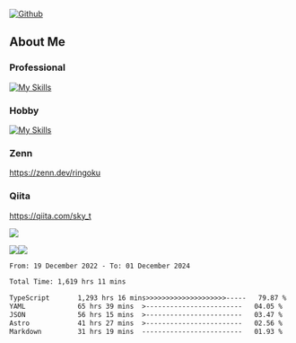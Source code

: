 [![Github](https://img.shields.io/github/followers/skyt-a?label=Follow&style=social)](https://github.com/skyt-a)

## About Me
### Professional
[![My Skills](https://skillicons.dev/icons?i=react,ts,js,nodejs,java,graphql,firebase,githubactions&theme=light)](https://skillicons.dev)
### Hobby
[![My Skills](https://skillicons.dev/icons?i=unity,rust,py&theme=light)](https://skillicons.dev)

### Zenn
https://zenn.dev/ringoku
### Qiita
https://qiita.com/sky_t


![](https://github-profile-summary-cards.vercel.app/api/cards/profile-details?username=skyt-a&theme=default)

![](https://github-profile-summary-cards.vercel.app/api/cards/repos-per-language?username=skyt-a&theme=default)![](https://github-profile-summary-cards.vercel.app/api/cards/stats?username=RinGoku&theme=default)

<!--START_SECTION:waka-->

```txt
From: 19 December 2022 - To: 01 December 2024

Total Time: 1,619 hrs 11 mins

TypeScript       1,293 hrs 16 mins>>>>>>>>>>>>>>>>>>>>-----   79.87 %
YAML             65 hrs 39 mins  >------------------------   04.05 %
JSON             56 hrs 15 mins  >------------------------   03.47 %
Astro            41 hrs 27 mins  >------------------------   02.56 %
Markdown         31 hrs 19 mins  -------------------------   01.93 %
```

<!--END_SECTION:waka-->
